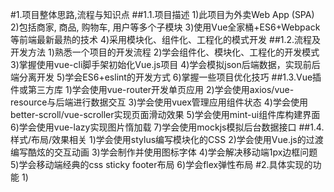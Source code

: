 #1.项目整体思路,流程与知识点
##1.1.项目描述
   1)此项目为外卖Web App (SPA)
   2)包括商家, 商品, 购物车, 用户等多个子模块
   3)使用Vue全家桶+ES6+Webpack等前端最新最热的技术
   4)采用模块化、组件化、工程化的模式开发
##1.2.流程及开发方法
   1)熟悉一个项目的开发流程
   2)学会组件化、模块化、工程化的开发模式
   3)掌握使用vue-cli脚手架初始化Vue.js项目
   4)学会模拟json后端数据，实现前后端分离开发
   5)学会ES6+eslint的开发方式
   6)掌握一些项目优化技巧
##1.3.Vue插件或第三方库
   1)学会使用vue-router开发单页应用
   2)学会使用axios/vue-resource与后端进行数据交互
   3)学会使用vuex管理应用组件状态
   4)学会使用better-scroll/vue-scroller实现页面滑动效果
   5)学会使用mint-ui组件库构建界面
   6)学会使用vue-lazy实现图片惰加载
   7)学会使用mockjs模拟后台数据接口
##1.4.样式/布局/效果相关
   1)学会使用stylus编写模块化的CSS
   2)学会使用Vue.js的过渡编写酷炫的交互动画
   3)学会制作并使用图标字体
   4)学会解决移动端1px边框问题
   5)学会移动端经典的css sticky footer布局
   6)学会flex弹性布局
#2.具体实现的功能
   1)
